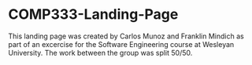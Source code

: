 # COMP333-Landing-Page
This landing page was created by Carlos Munoz and Franklin Mindich as part of an excercise for the Software Engineering course at Wesleyan University. The work between the group was split 50/50. 